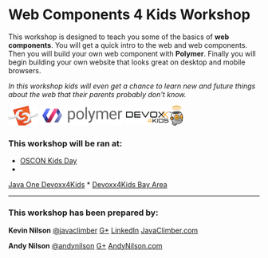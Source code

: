 <!-- 
TODO
Add Cover http://help.gitbook.com/format/cover.html
-->
# Web Components 4 Kids Workshop

This workshop is designed to teach you some of the basics of **web components**.  You will get a quick intro to the web and web components.  Then you will build your own web component with  **Polymer**.  Finally you will begin building your own website that looks great on desktop and mobile browsers.

*In this workshop kids will even get a chance to learn new and future things about the web that their parents probably don't know.*


![Web Components Logo](images/webcomponentslogo.png)
![Polymer Logo](images/polymerlogo.png)
![Devoxx4Kids Logo](images/devoxx4kidslogo.png)





### This workshop will be ran at:
* [OSCON Kids Day](http://www.oscon.com/open-source-2015/public/schedule/detail/43598)
* 
[Java One Devoxx4Kids](https://www.oracle.com/javaone)
* 
[Devoxx4Kids Bay Area](http://www.meetup.com/Devoxx4Kids-BayArea/)


---



###  This workshop has been prepared by:
**Kevin Nilson** 
[@javaclimber](https://twitter.com/javaclimber)  [G+](https://google.com/+KevinNilson)
[LinkedIn](https://www.linkedin.com/in/kevinnilson)
[JavaClimber.com](http://www.javaclimber.com)

**Andy Nilson** 
[@andynilson](https://twitter.com/andy_nilson)
[G+](https://google.com/+AndyNilson123)
[AndyNilson.com](http://www.andynilson.com)
